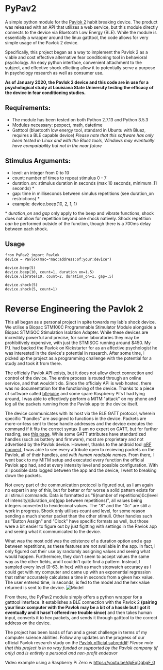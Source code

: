 # PyPav2

A simple python module for the [Pavlok 2](https://www.pavlok.com) habit breaking device. The product was released with an API that utilizes a web service, but this module directly connects to the device via Bluetooth Low Energy (BLE). While the module is essentially a wrapper around the linux gatttool, the code allows for very simple usage of the Pavlok 2 device.

Specifically, this project began as a way to implement the Pavlok 2 as a viable and cost effective alternative fear conditioning tool in behavioral psychology. An easy python interface, convenient attachment to the subject, and effective shock elliciting allow it to potentially serve a purpose in psychology research as well as consumer use.

**As of January 2020, the Pavlok 2 device and this code are in use for a psychological study at Louisiana State University testing the efficacy of the device in fear conditioning studies.**

## Requirements:
- The module has been tested on both Python 2.7.13 and Python 3.5.3
- Modules necessary: pexpect, math, datetime
- Gatttool (bluetooth low energy tool, standard in Ubuntu with Bluez, requires a BLE capable device)
*Please note that this software has only been tested in Linux and with the Bluez tools, Windows may eventually have compatability but not in the near future*

## Stimulus Arguments:
- level: an integer from 0 to 10
- count: number of times to repeat stimulus 0 - 7
- duration_on: stimulus duration in seconds (max 10 seconds, minimum .11 seconds) *
- gap: time in milliseconds between simulus repetitions (see duration_on restrictions) *
- example: device.beep(10, 2, 1, 1)

\* *duration_on* and *gap* only apply to the beep and vibrate functions, shock does not allow for repetition beyond one shock natively. Shock repetition *can* be performed outside of the function, though there is a 700ms delay between each shock.

## Usage
    from PyPav2 import Pavlok
    device = Pavlok(mac="mac:address:of:your:device")
    
    device.beep(5)
    device.beep(10, count=1, duration_on=1.5)
    device.vibrate(10, count=2, duration_on=1, gap=.5)
    
    device.shock(5)
    device.shock(5, count=1)

# Reverse Engineering the Pavlok 2

This all began as a personal project in spite towards my lab's shock device. We utilise a Biopac STM100C Programmable Stimulator Module alongside a Biopac STMISOC Stimulation Isolation Adapter. While these devices are incredibly powerful and precise, for some laboratories they may be prohibitively expensive, with just the STMISOC running around $450. My P.I. had backed the Pavlok on Kickstarter for as an affective psychologist he was interested in the device's potential in research. After some time, I picked up the project as a programming challenge with the potential for a study and took it from there.

The officialy Pavlok API exists, but it does not allow direct connection and control of the device. The entire process is routed through an online service, and that wouldn't do. Since the officialy API is web hosted, there was no documentation for the functioning of the device. Thanks to a piece of software called [btlejuice](https://github.com/DigitalSecurity/btlejuice) and some spare Raspberry Pi's I had lying around, I was able to effectively perform a MITM "attack" on my phone and log all the packets running from the Pavlok app to the device itself.

The device communicates with its host via the BLE GATT protocol, wherein specific "handles" are assigned to functions in the device. Packets are more-or-less sent to these handle addresses and the device executes the command if it fits the correct syntax (I am no expert on GATT, but for further reading, see [this page](https://www.bluetooth.com/specifications/gatt/). While some GATT attributes have standardized handles (such as battery and firmware), most are proprietary and not advertised by the Pavlok device. However, thanks to the android tool [nRF connect](https://play.google.com/store/apps/details?id=no.nordicsemi.android.mcp&hl=en_US), I was able to see every attribute open to recieving packets on the Pavlok, all of their handles, and *with human readable names*. From there, I went back to my MITM setup and executed every function the official Pavlok app had, and at every intensity level and possible configuration. With all possible data logged between the app and the device, I went to breaking down the packets.

Not every part of the communication protocol is figured out, as I am again no expert in any of this, but for better or for worse a solid pattern exists for all stimuli commands. Data is formatted as "8(number of repetitions)0c(level of intensity)(duration_on)(gap between repetitions)", all values being integers converted to hexidecimal values. The "8" and the "0c" are still a work in progress. Shock only utilises count and level, for some reason sending a much shorter packet than the other stimuli. Other handles such as "Button Assign" and "Clock" have specific formats as well, but those were a bit easier to figure out by just figitting with settings in the Pavlok app and seeing what it communicated to the device. 

What was the most odd was the existence of a duration option and a gap between repetitions, as these features are not available in the app. In fact, I only figured out their use by randomly assigning values and seeing what would happen. Furthermore, they don't seem to accept values the same way as the other fields, and I couldn't quite find a pattern. Instead, I sampled every level (0-63, in hex) with as much stopwatch accuracy as I could get with my computer and came up with an exponential regression that rather accurately calculates a time in seconds from a given hex value. The user entered time, in seconds, is fed to the model and the hex value returned is sent to the device.
![Model](https://github.com/ztrayl3/PyPav2/blob/master/Pavlok%20Graph.png "Pavlok Duration and Gap Model")

From there, the PyPav2 module simply offers a python wrapper for a gatttool interface. It establishes a BLE connection with the Pavlok 2 **(pairing your linux computer with the Pavlok may be a bit of a hassle but I got it eventually and it hasn't offered me trouble since)** and then takes human input, converts it to hex packets, and sends it through gatttool to the correct address on the device.

The project has been loads of fun and a great challenge in terms of my computer science abilities. Follow any updates on the progress of our official Pavlok research study on the [Pavlok official subreddit](https://www.reddit.com/r/Pavlok/)! *Please note that this project is in no way funded or supported by the Pavlok company (if only) and is entirely a personal and non-profit endeavor*

Video example using a Raspberry Pi Zero w
https://youtu.be/dpEqDgbgF_0

